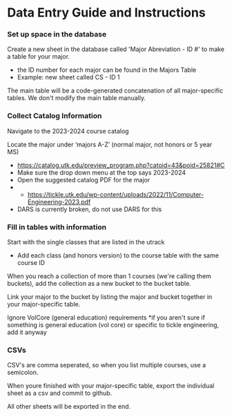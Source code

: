 # Data Entry Guide and Instructions

### Set up space in the database
Create a new sheet in the database called 'Major Abreviation - ID #' to make a table for your major.
* the ID number for each major can be found in the Majors Table
* Example: new sheet called CS - ID 1

The main table will be a code-generated concatenation of all major-specific tables.
We don't modify the main table manually.

### Collect Catalog Information
Navigate to the 2023-2024 course catalog

Locate the major under ‘majors A-Z’ (normal major, not honors or 5 year MS)
* https://catalog.utk.edu/preview_program.php?catoid=43&poid=25821#C
* Make sure the drop down menu at the top says 2023-2024
* Open the suggested catalog PDF for the major
* * https://tickle.utk.edu/wp-content/uploads/2022/11/Computer-Engineering-2023.pdf 
* DARS is currently broken, do not use DARS for this

### Fill in tables with information
Start with the single classes that are listed in the utrack
* Add each class (and honors version) to the course table with the same course ID

When you reach a collection of more than 1 courses (we're calling them buckets), add the collection as a new bucket to the bucket table.

Link your major to the bucket by listing the major and bucket together in your major-specific table.

Ignore VolCore (general education) requirements
*if you aren't sure if something is general education (vol core) or specific to tickle engineering, add it anyway

### CSVs
CSV's are comma seperated, so when you list multiple courses, use a semicolon.

When youre finished with your major-specific table, export the individual sheet as a csv and commit to github.

All other sheets will be exported in the end.


